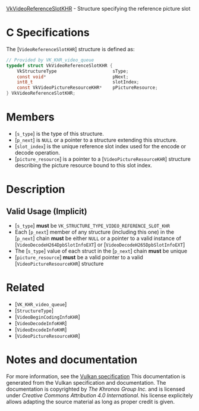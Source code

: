 [VkVideoReferenceSlotKHR](https://www.khronos.org/registry/vulkan/specs/1.3-extensions/man/html/VkVideoReferenceSlotKHR.html) - Structure specifying the reference picture slot

# C Specifications
The [`VideoReferenceSlotKHR`] structure is defined as:
```c
// Provided by VK_KHR_video_queue
typedef struct VkVideoReferenceSlotKHR {
    VkStructureType                     sType;
    const void*                         pNext;
    int8_t                              slotIndex;
    const VkVideoPictureResourceKHR*    pPictureResource;
} VkVideoReferenceSlotKHR;
```

# Members
- [`s_type`] is the type of this structure.
- [`p_next`] is `NULL` or a pointer to a structure extending this structure.
- [`slot_index`] is the unique reference slot index used for the encode or decode operation.
- [`picture_resource`] is a pointer to a [`VideoPictureResourceKHR`] structure describing the picture resource bound to this slot index.

# Description
## Valid Usage (Implicit)
-  [`s_type`] **must**  be `VK_STRUCTURE_TYPE_VIDEO_REFERENCE_SLOT_KHR`
-    Each [`p_next`] member of any structure (including this one) in the [`p_next`] chain  **must**  be either `NULL` or a pointer to a valid instance of [`VideoDecodeH264DpbSlotInfoEXT`] or [`VideoDecodeH265DpbSlotInfoEXT`]
-    The [`s_type`] value of each struct in the [`p_next`] chain  **must**  be unique
-  [`picture_resource`] **must**  be a valid pointer to a valid [`VideoPictureResourceKHR`] structure

# Related
- [`VK_KHR_video_queue`]
- [`StructureType`]
- [`VideoBeginCodingInfoKHR`]
- [`VideoDecodeInfoKHR`]
- [`VideoEncodeInfoKHR`]
- [`VideoPictureResourceKHR`]

# Notes and documentation
For more information, see the [Vulkan specification](https://www.khronos.org/registry/vulkan/specs/1.3-extensions/html/vkspec.html)
This documentation is generated from the Vulkan specification and documentation.
The documentation is copyrighted by *The Khronos Group Inc.* and is licensed under *Creative Commons Attribution 4.0 International*.
his license explicitely allows adapting the source material as long as proper credit is given.
        